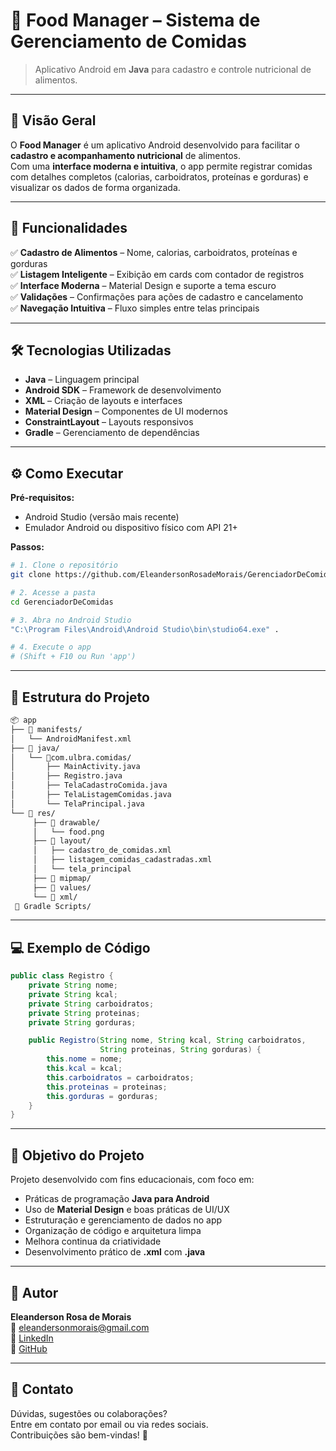 # 🍎 Food Manager – Sistema de Gerenciamento de Comidas
> Aplicativo Android em **Java** para cadastro e controle nutricional de alimentos.

---

## 📱 Visão Geral

O **Food Manager** é um aplicativo Android desenvolvido para facilitar o **cadastro e acompanhamento nutricional** de alimentos.  
Com uma **interface moderna e intuitiva**, o app permite registrar comidas com detalhes completos (calorias, carboidratos, proteínas e gorduras) e visualizar os dados de forma organizada.

---

## 🚀 Funcionalidades

✅ **Cadastro de Alimentos** – Nome, calorias, carboidratos, proteínas e gorduras  
✅ **Listagem Inteligente** – Exibição em cards com contador de registros  
✅ **Interface Moderna** – Material Design e suporte a tema escuro  
✅ **Validações** – Confirmações para ações de cadastro e cancelamento  
✅ **Navegação Intuitiva** – Fluxo simples entre telas principais

---

## 🛠️ Tecnologias Utilizadas

- **Java** – Linguagem principal
- **Android SDK** – Framework de desenvolvimento
- **XML** – Criação de layouts e interfaces
- **Material Design** – Componentes de UI modernos
- **ConstraintLayout** – Layouts responsivos
- **Gradle** – Gerenciamento de dependências

---

## ⚙️ Como Executar

**Pré-requisitos:**
- Android Studio (versão mais recente)
- Emulador Android ou dispositivo físico com API 21+

**Passos:**
```bash
# 1. Clone o repositório
git clone https://github.com/EleandersonRosadeMorais/GerenciadorDeComidas

# 2. Acesse a pasta
cd GerenciadorDeComidas

# 3. Abra no Android Studio
"C:\Program Files\Android\Android Studio\bin\studio64.exe" .

# 4. Execute o app
# (Shift + F10 ou Run 'app')
```

---

## 📂 Estrutura do Projeto

```bash
📦 app
├── 📂 manifests/
│   └── AndroidManifest.xml
├── 📂 java/
│   └── 📂com.ulbra.comidas/
│       ├── MainActivity.java
│       ├── Registro.java
│       ├── TelaCadastroComida.java
│       ├── TelaListagemComidas.java
│       └── TelaPrincipal.java
└── 📂 res/
     ├── 📂 drawable/
     │   └── food.png
     ├── 📂 layout/
     │   ├── cadastro_de_comidas.xml
     │   ├── listagem_comidas_cadastradas.xml
     │   └── tela_principal
     ├── 📂 mipmap/
     ├── 📂 values/
     └── 📂 xml/
 📂 Gradle Scripts/
```

---

## 💻 Exemplo de Código

```java
public class Registro {
    private String nome;
    private String kcal;
    private String carboidratos;
    private String proteinas;
    private String gorduras;

    public Registro(String nome, String kcal, String carboidratos,
                    String proteinas, String gorduras) {
        this.nome = nome;
        this.kcal = kcal;
        this.carboidratos = carboidratos;
        this.proteinas = proteinas;
        this.gorduras = gorduras;
    }
}
```

---

## 🎯 Objetivo do Projeto

Projeto desenvolvido com fins educacionais, com foco em:
- Práticas de programação **Java para Android**
- Uso de **Material Design** e boas práticas de UI/UX
- Estruturação e gerenciamento de dados no app
- Organização de código e arquitetura limpa
- Melhora continua da criatividade
- Desenvolvimento prático de **.xml** com **.java**

---

## 👤 Autor

**Eleanderson Rosa de Morais**  
📧 eleandersonmorais@gmail.com  
🔗 [LinkedIn](https://www.linkedin.com/in/eleanderson-rosa-de-morais-9aaab9324/)  
🔗 [GitHub](https://github.com/EleandersonRosadeMorais/)

---

## 💬 Contato

Dúvidas, sugestões ou colaborações?  
Entre em contato por email ou via redes sociais.  
Contribuições são bem-vindas! 🚀
